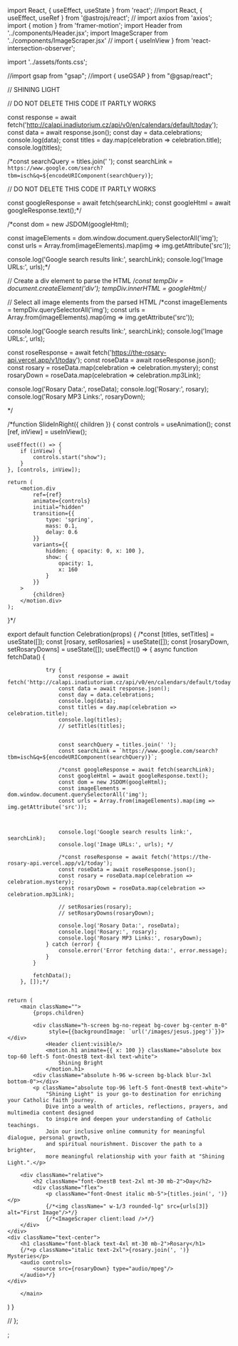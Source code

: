 import React, { useEffect, useState } from 'react';
//import React, { useEffect, useRef } from '@astrojs/react';
// import axios from 'axios';
import { motion } from 'framer-motion';
import Header from '../components/Header.jsx';
import ImageScraper from '../components/ImageScraper.jsx'
// import { useInView } from 'react-intersection-observer';

import '../assets/fonts.css';

//import gsap from "gsap";
//import { useGSAP } from "@gsap/react";





// SHINING LIGHT


// DO NOT DELETE THIS CODE IT PARTLY WORKS

const response = await fetch('http://calapi.inadiutorium.cz/api/v0/en/calendars/default/today');
const data = await response.json();
const day = data.celebrations;
console.log(data);
const titles = day.map(celebration => celebration.title);
console.log(titles);


/*const searchQuery = titles.join(' ');
const searchLink = `https://www.google.com/search?tbm=isch&q=${encodeURIComponent(searchQuery)}`;


// DO NOT DELETE THIS CODE IT PARTLY WORKS

const googleResponse = await fetch(searchLink);
const googleHtml = await googleResponse.text();*/

/*const dom = new JSDOM(googleHtml);


const imageElements = dom.window.document.querySelectorAll('img');
const urls = Array.from(imageElements).map(img => img.getAttribute('src'));

console.log('Google search results link:', searchLink);
console.log('Image URLs:', urls);*/

// Create a div element to parse the HTML
/*const tempDiv = document.createElement('div');
tempDiv.innerHTML = googleHtml;*/

// Select all image elements from the parsed HTML
/*const imageElements = tempDiv.querySelectorAll('img');
const urls = Array.from(imageElements).map(img => img.getAttribute('src'));

console.log('Google search results link:', searchLink);
console.log('Image URLs:', urls);

const roseResponse = await fetch('https://the-rosary-api.vercel.app/v1/today');
const roseData = await roseResponse.json();
const rosary = roseData.map(celebration => celebration.mystery);
const rosaryDown = roseData.map(celebration => celebration.mp3Link);


console.log('Rosary Data:', roseData);
console.log('Rosary:', rosary);
console.log('Rosary MP3 Links:', rosaryDown);

*/


/*function SlideInRight({ children }) {
const controls = useAnimation();
const [ref, inView] = useInView();

    useEffect(() => {
        if (inView) {
            controls.start("show");
        }
    }, [controls, inView]);

    return (
        <motion.div
            ref={ref}
            animate={controls}
            initial="hidden"
            transition={{
                type: 'spring',
                mass: 0.1,
                delay: 0.6
            }}
            variants={{
                hidden: { opacity: 0, x: 100 },
                show: {
                    opacity: 1,
                    x: 160
                }
            }}
        >
            {children}
        </motion.div>
    );
}*/


export default function Celebration(props) {
/*const [titles, setTitles] = useState([]);
const [rosary, setRosaries] = useState([]);
const [rosaryDown, setRosaryDowns] = useState([]);
useEffect(() => {
async function fetchData() {

                try {
                    const response = await fetch('http://calapi.inadiutorium.cz/api/v0/en/calendars/default/today');
                    const data = await response.json();
                    const day = data.celebrations;
                    console.log(data);
                    const titles = day.map(celebration => celebration.title);
                    console.log(titles);
                    // setTitles(titles);


                    const searchQuery = titles.join(' ');
                    const searchLink = `https://www.google.com/search?tbm=isch&q=${encodeURIComponent(searchQuery)}`;

                    /*const googleResponse = await fetch(searchLink);
                    const googleHtml = await googleResponse.text();
                    const dom = new JSDOM(googleHtml);
                    const imageElements = dom.window.document.querySelectorAll('img');
                    const urls = Array.from(imageElements).map(img => img.getAttribute('src'));



                    console.log('Google search results link:', searchLink);
                    console.log('Image URLs:', urls); */

                    /*const roseResponse = await fetch('https://the-rosary-api.vercel.app/v1/today');
                    const roseData = await roseResponse.json();
                    const rosary = roseData.map(celebration => celebration.mystery);
                    const rosaryDown = roseData.map(celebration => celebration.mp3Link);

                    // setRosaries(rosary);
                    // setRosaryDowns(rosaryDown);

                    console.log('Rosary Data:', roseData);
                    console.log('Rosary:', rosary);
                    console.log('Rosary MP3 Links:', rosaryDown);
                } catch (error) {
                    console.error('Error fetching data:', error.message);
                }
            }

            fetchData();
        }, []);*/


    return (
        <main className="">
            {props.children}

            <div className="h-screen bg-no-repeat bg-cover bg-center m-0"
                 style={{backgroundImage: `url('/images/jesus.jpeg')`}}></div>
                <Header client:visible/>
                <motion.h1 animate={{ x: 100 }} className="absolute box top-60 left-5 font-OnestB text-8xl text-white">
                    Shining Bright
                </motion.h1>
            <div className="absolute h-96 w-screen bg-black blur-3xl bottom-0"></div>
            <p className="absolute top-96 left-5 font-OnestB text-white">
                "Shining Light" is your go-to destination for enriching your Catholic faith journey.
                Dive into a wealth of articles, reflections, prayers, and multimedia content designed
                to inspire and deepen your understanding of Catholic teachings.
                Join our inclusive online community for meaningful dialogue, personal growth,
                and spiritual nourishment. Discover the path to a brighter,
                more meaningful relationship with your faith at "Shining Light.".</p>

        <div className="relative">
            <h2 className="font-OnestB text-2xl mt-30 mb-2">Day</h2>
            <div className="flex">
                <p className="font-Onest italic mb-5">{titles.join(', ')}</p>
                {/*<img className=" w-1/3 rounded-lg" src={urls[3]} alt="First Image"/>*/}
                {/*<ImageScraper client:load />*/}
        </div>
    </div>
    <div className="text-center">
        <h1 className="font-black text-4xl mt-30 mb-2">Rosary</h1>
        {/*<p className="italic text-2xl">{rosary.join(', ')} Mysteries</p>
        <audio controls>
            <source src={rosaryDown} type="audio/mpeg"/>
        </audio>*/}
    </div>

        </main>

)
}

// };

;
